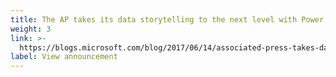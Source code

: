 ```yaml
---
title: The AP takes its data storytelling to the next level with Power BI
weight: 3
link: >-
  https://blogs.microsoft.com/blog/2017/06/14/associated-press-takes-data-storytelling-next-level-microsoft-power-bi/
label: View announcement
---
```



